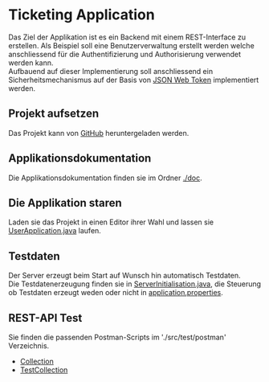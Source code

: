 # Ticketing Application
Das Ziel der Applikation ist es ein Backend mit einem REST-Interface zu erstellen. Als Beispiel soll eine Benutzerverwaltung erstellt werden welche anschliessend für die Authentifizierung und Authorisierung verwendet werden kann.  
Aufbauend auf dieser Implementierung soll anschliessend ein Sicherheitsmechanismus auf der Basis von [JSON Web Token](https://jwt.io/) implementiert werden.

## Projekt aufsetzen
Das Projekt kann von [GitHub](https://github.com/PStorm86/coworkingSpace) heruntergeladen werden.

## Applikationsdokumentation
Die Applikationsdokumentation finden sie im Ordner [./doc](./doc/appDoc.md).

## Die Applikation staren
Laden sie das Projekt in einen Editor ihrer Wahl und lassen sie [UserApplication.java](./src/main/java/ch/zli/m223/UserApplication.java) laufen.

## Testdaten
Der Server erzeugt beim Start auf Wunsch hin automatisch Testdaten.  
Die Testdatenerzeugung finden sie in [ServerInitialisation.java](./src/main/java/ch/zli/m223/init/ServerInitialisation.java), die Steuerung ob Testdaten erzeugt weden oder nicht in [application.properties](./src/main/resources/application.properties).

## REST-API Test
Sie finden die passenden Postman-Scripts im './src/test/postman' Verzeichnis. 
- [Collection](./src/test/postman/RestApi.postman_collection.json)
- [TestCollection](./src/test/postman/RestApiAutomatedTesting.postman_collection.json)